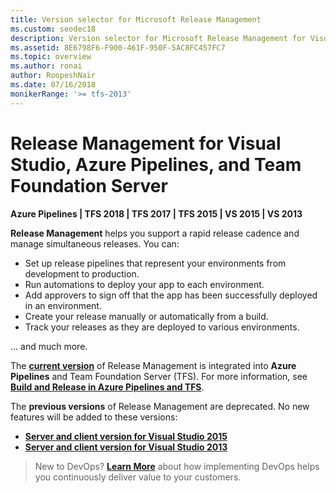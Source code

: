 ```yaml
---
title: Version selector for Microsoft Release Management
ms.custom: seodec18
description: Version selector for Microsoft Release Management for Visual Studio, Azure Pipelines, and Team Foundation Server
ms.assetid: 8E6798F6-F900-461F-950F-5AC8FC457FC7
ms.topic: overview
ms.author: ronai
author: RoopeshNair
ms.date: 07/16/2018
monikerRange: '>= tfs-2013'
---
```


# Release Management for Visual Studio, Azure Pipelines, and Team Foundation Server

**Azure Pipelines | TFS 2018 | TFS 2017 | TFS 2015 | VS 2015 | VS 2013**  

**Release Management** helps you support a rapid release cadence and manage simultaneous releases.
You can:

* Set up release pipelines that represent your environments from development to production.
* Run automations to deploy your app to each environment.
* Add approvers to sign off that the app has been successfully deployed in an environment.
* Create your release manually or automatically from a build.
* Track your releases as they are deployed to various environments.

... and much more.

The **[current version](../../overview.md)** of Release Management is integrated into **Azure Pipelines** and
Team Foundation Server (TFS).
For more information, see **[Build and Release in Azure Pipelines and TFS](../../overview.md)**.

The **previous versions** of Release Management are deprecated. No new features will be added to these versions:

* **[Server and client version for Visual Studio 2015](overview-rm2015.md)**
* **[Server and client version for Visual Studio 2013](/previous-versions/visualstudio/visual-studio-2013/dn217874(v=vs.120))**

> New to DevOps? **[Learn More](https://visualstudio.microsoft.com/devops)** about how implementing DevOps helps you continuously deliver value to your customers.